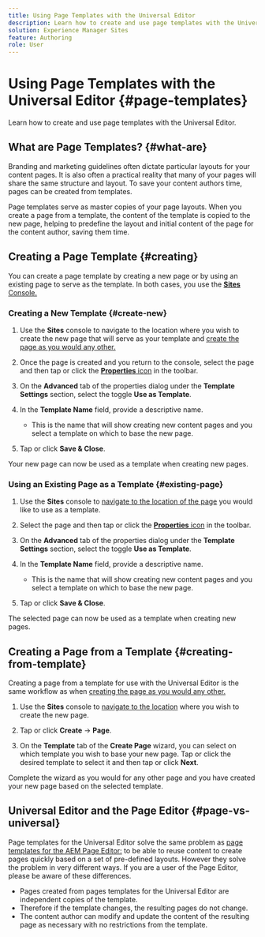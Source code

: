 ```yaml
---
title: Using Page Templates with the Universal Editor
description: Learn how to create and use page templates with the Universal Editor.
solution: Experience Manager Sites
feature: Authoring
role: User
---
```


# Using Page Templates with the Universal Editor {#page-templates}

Learn how to create and use page templates with the Universal Editor.

## What are Page Templates? {#what-are}

Branding and marketing guidelines often dictate particular layouts for your content pages. It is also often a practical reality that many of your pages will share the same structure and layout. To save your content authors time, pages can be created from templates.

Page templates serve as master copies of your page layouts. When you create a page from a template, the content of the template is copied to the new page, helping to predefine the layout and initial content of the page for the content author, saving them time.

## Creating a Page Template {#creating}

You can create a page template by creating a new page or by using an existing page to serve as the template. In both cases, you use the [**Sites** Console.](/help/sites-cloud/authoring/sites-console/introduction.md)

### Creating a New Template {#create-new}

1. Use the **Sites** console to navigate to the location where you wish to create the new page that will serve as your template and [create the page as you would any other.](/help/sites-cloud/authoring/sites-console/creating-pages.md)

1. Once the page is created and you return to the console, select the page and then tap or click the [**Properties** icon](/help/sites-cloud/authoring/sites-console/page-properties.md) in the toolbar.

1. On the **Advanced** tab of the properties dialog under the **Template Settings** section, select the toggle **Use as Template**.

1. In the **Template Name** field, provide a descriptive name.

   * This is the name that will show creating new content pages and you select a template on which to base the new page.

1. Tap or click **Save &amp; Close**.

Your new page can now be used as a template when creating new pages.

### Using an Existing Page as a Template {#existing-page}

1. Use the **Sites** console to [navigate to the location of the page](/help/sites-cloud/authoring/sites-console/introduction.md#selecting-resources) you would like to use as a template.

1. Select the page and then tap or click the [**Properties** icon](/help/sites-cloud/authoring/sites-console/page-properties.md) in the toolbar.

1. On the **Advanced** tab of the properties dialog under the **Template Settings** section, select the toggle **Use as Template**.

1. In the **Template Name** field, provide a descriptive name.

   * This is the name that will show creating new content pages and you select a template on which to base the new page.

1. Tap or click **Save &amp; Close**.

The selected page can now be used as a template when creating new pages.

## Creating a Page from a Template {#creating-from-template}

Creating a page from a template for use with the Universal Editor is the same workflow as when [creating the page as you would any other.](/help/sites-cloud/authoring/sites-console/creating-pages.md)

1. Use the **Sites** console to [navigate to the location](/help/sites-cloud/authoring/sites-console/introduction.md#selecting-resources) where you wish to create the new page.

1. Tap or click **Create** -&gt; **Page**.

1. On the **Template** tab of the **Create Page** wizard, you can select on which template you wish to base your new page. Tap or click the desired template to select it and then tap or click **Next**.

Complete the wizard as you would for any other page and you have created your new page based on the selected template.

## Universal Editor and the Page Editor {#page-vs-universal}

Page templates for the Universal Editor solve the same problem as [page templates for the AEM Page Editor:](/help/sites-cloud/authoring/sites-console/templates.md) to be able to reuse content to create pages quickly based on a set of pre-defined layouts. However they solve the problem in very different ways. If you are a user of the Page Editor, please be aware of these differences.

* Pages created from pages templates for the Universal Editor are independent copies of the template.
* Therefore if the template changes, the resulting pages do not change.
* The content author can modify and update the content of the resulting page as necessary with no restrictions from the template.
